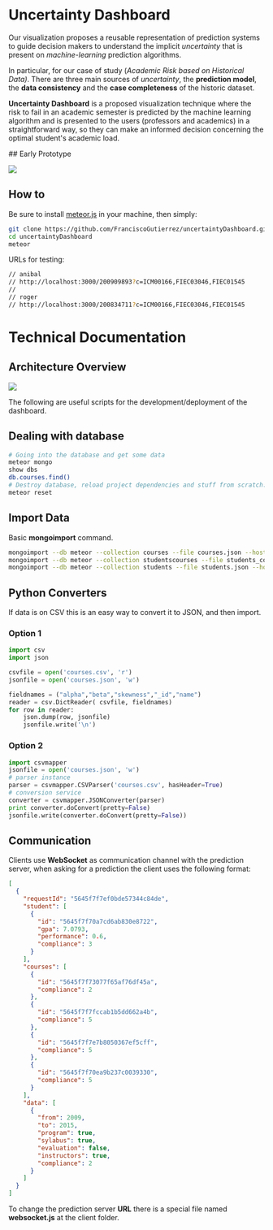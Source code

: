 # Uncertainty Dashboard

Our visualization proposes a reusable representation of prediction systems to guide decision makers to understand the implicit *uncertainty* that is present on *machine-learning* prediction algorithms.

In particular, for our case of study (*Academic Risk based on Historical Data)*. There are three main sources of *uncertainty*, the
**prediction model**, the **data consistency** and the **case completeness** of the historic dataset.

**Uncertainty Dashboard** is a proposed visualization technique where the risk to fail in an academic semester is predicted by the machine learning algorithm and is  presented to the users (professors and academics) in a straightforward way, so they can make an informed decision concerning the optimal student's academic load.

## Early Prototype

<img src="http://s19.postimg.org/amw859i1f/sc1.png">

## How to

Be sure to install [meteor.js](https://www.meteor.com/install) in your machine, then simply:
```bash
git clone https://github.com/FranciscoGutierrez/uncertaintyDashboard.git
cd uncertaintyDashboard
meteor
```

URLs for testing:

```bash
// anibal
// http://localhost:3000/200909893?c=ICM00166,FIEC03046,FIEC01545
//
// roger
// http://localhost:3000/200834711?c=ICM00166,FIEC03046,FIEC01545
```

# Technical Documentation

## Architecture Overview

<img src="http://s19.postimg.org/g3gwral5f/arq1.png">

The following are useful scripts for the development/deployment of the dashboard.

## Dealing with database

``` Bash
# Going into the database and get some data
meteor mongo
show dbs
db.courses.find()
# Destroy database, reload project dependencies and stuff from scratch.
meteor reset
```
## Import Data
Basic **mongoimport** command.
``` Bash
mongoimport --db meteor --collection courses --file courses.json --host=127.0.0.1:3001
mongoimport --db meteor --collection studentscourses --file students_courses.json --host=127.0.0.1:3001
mongoimport --db meteor --collection students --file students.json --host=127.0.0.1:3001
```

## Python Converters
If data is on CSV this is an easy way to convert it to JSON, and then import.
### Option 1
``` Python
import csv
import json

csvfile = open('courses.csv', 'r')
jsonfile = open('courses.json', 'w')

fieldnames = ("alpha","beta","skewness","_id","name")
reader = csv.DictReader( csvfile, fieldnames)
for row in reader:
    json.dump(row, jsonfile)
    jsonfile.write('\n')
```
### Option 2
``` Python
import csvmapper
jsonfile = open('courses.json', 'w')
# parser instance
parser = csvmapper.CSVParser('courses.csv', hasHeader=True)
# conversion service
converter = csvmapper.JSONConverter(parser)
print converter.doConvert(pretty=False)
jsonfile.write(converter.doConvert(pretty=False))
```

## Communication

Clients use **WebSocket** as communication channel with the prediction server, when asking for a prediction the client uses the following format:

```json
[
  {
    "requestId": "5645f7f7ef0bde57344c84de",
    "student": [
      {
        "id": "5645f7f70a7cd6ab830e8722",
        "gpa": 7.0793,
        "performance": 0.6,
        "compliance": 3
      }
    ],
    "courses": [
      {
        "id": "5645f7f73077f65af76df45a",
        "compliance": 2
      },
      {
        "id": "5645f7f7fccab1b5dd662a4b",
        "compliance": 5
      },
      {
        "id": "5645f7f7e7b8050367ef5cff",
        "compliance": 5
      },
      {
        "id": "5645f7f70ea9b237c0039330",
        "compliance": 5
      }
    ],
    "data": [
      {
        "from": 2009,
        "to": 2015,
        "program": true,
        "sylabus": true,
        "evaluation": false,
        "instructors": true,
        "compliance": 2
      }
    ]
  }
]

```

To change the prediction server **URL** there is a special file named **websocket.js** at the client folder.
